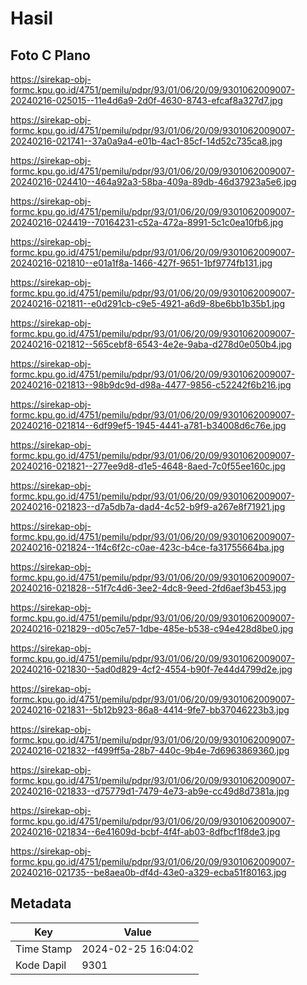 # Hasil

## Foto C Plano

https://sirekap-obj-formc.kpu.go.id/4751/pemilu/pdpr/93/01/06/20/09/9301062009007-20240216-025015--11e4d6a9-2d0f-4630-8743-efcaf8a327d7.jpg

https://sirekap-obj-formc.kpu.go.id/4751/pemilu/pdpr/93/01/06/20/09/9301062009007-20240216-021741--37a0a9a4-e01b-4ac1-85cf-14d52c735ca8.jpg

https://sirekap-obj-formc.kpu.go.id/4751/pemilu/pdpr/93/01/06/20/09/9301062009007-20240216-024410--464a92a3-58ba-409a-89db-46d37923a5e6.jpg

https://sirekap-obj-formc.kpu.go.id/4751/pemilu/pdpr/93/01/06/20/09/9301062009007-20240216-024419--70164231-c52a-472a-8991-5c1c0ea10fb6.jpg

https://sirekap-obj-formc.kpu.go.id/4751/pemilu/pdpr/93/01/06/20/09/9301062009007-20240216-021810--e01a1f8a-1466-427f-9651-1bf9774fb131.jpg

https://sirekap-obj-formc.kpu.go.id/4751/pemilu/pdpr/93/01/06/20/09/9301062009007-20240216-021811--e0d291cb-c9e5-4921-a6d9-8be6bb1b35b1.jpg

https://sirekap-obj-formc.kpu.go.id/4751/pemilu/pdpr/93/01/06/20/09/9301062009007-20240216-021812--565cebf8-6543-4e2e-9aba-d278d0e050b4.jpg

https://sirekap-obj-formc.kpu.go.id/4751/pemilu/pdpr/93/01/06/20/09/9301062009007-20240216-021813--98b9dc9d-d98a-4477-9856-c52242f6b216.jpg

https://sirekap-obj-formc.kpu.go.id/4751/pemilu/pdpr/93/01/06/20/09/9301062009007-20240216-021814--6df99ef5-1945-4441-a781-b34008d6c76e.jpg

https://sirekap-obj-formc.kpu.go.id/4751/pemilu/pdpr/93/01/06/20/09/9301062009007-20240216-021821--277ee9d8-d1e5-4648-8aed-7c0f55ee160c.jpg

https://sirekap-obj-formc.kpu.go.id/4751/pemilu/pdpr/93/01/06/20/09/9301062009007-20240216-021823--d7a5db7a-dad4-4c52-b9f9-a267e8f71921.jpg

https://sirekap-obj-formc.kpu.go.id/4751/pemilu/pdpr/93/01/06/20/09/9301062009007-20240216-021824--1f4c6f2c-c0ae-423c-b4ce-fa31755664ba.jpg

https://sirekap-obj-formc.kpu.go.id/4751/pemilu/pdpr/93/01/06/20/09/9301062009007-20240216-021828--51f7c4d6-3ee2-4dc8-9eed-2fd6aef3b453.jpg

https://sirekap-obj-formc.kpu.go.id/4751/pemilu/pdpr/93/01/06/20/09/9301062009007-20240216-021829--d05c7e57-1dbe-485e-b538-c94e428d8be0.jpg

https://sirekap-obj-formc.kpu.go.id/4751/pemilu/pdpr/93/01/06/20/09/9301062009007-20240216-021830--5ad0d829-4cf2-4554-b90f-7e44d4799d2e.jpg

https://sirekap-obj-formc.kpu.go.id/4751/pemilu/pdpr/93/01/06/20/09/9301062009007-20240216-021831--5b12b923-86a8-4414-9fe7-bb37046223b3.jpg

https://sirekap-obj-formc.kpu.go.id/4751/pemilu/pdpr/93/01/06/20/09/9301062009007-20240216-021832--f499ff5a-28b7-440c-9b4e-7d6963869360.jpg

https://sirekap-obj-formc.kpu.go.id/4751/pemilu/pdpr/93/01/06/20/09/9301062009007-20240216-021833--d75779d1-7479-4e73-ab9e-cc49d8d7381a.jpg

https://sirekap-obj-formc.kpu.go.id/4751/pemilu/pdpr/93/01/06/20/09/9301062009007-20240216-021834--6e41609d-bcbf-4f4f-ab03-8dfbcf1f8de3.jpg

https://sirekap-obj-formc.kpu.go.id/4751/pemilu/pdpr/93/01/06/20/09/9301062009007-20240216-021735--be8aea0b-df4d-43e0-a329-ecba51f80163.jpg


## Metadata

| Key        | Value               |
| ---------- | ------------------- |
| Time Stamp | 2024-02-25 16:04:02 |
| Kode Dapil | 9301                |



